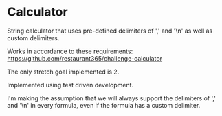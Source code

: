 # Calculator

String calculator that uses pre-defined delimiters of ',' and '\n' as well as custom delimiters.

Works in accordance to these requirements: https://github.com/restaurant365/challenge-calculator

The only stretch goal implemented is 2.

Implemented using test driven development.

I'm making the assumption that we will always support the delimiters of ',' and '\n'
in every formula, even if the formula has a custom delimiter.
